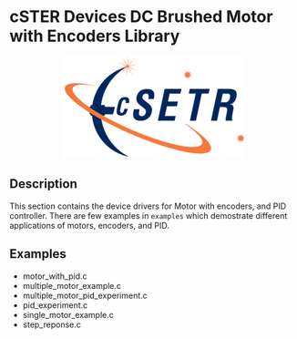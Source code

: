 # cSTER Devices DC Brushed Motor with Encoders Library

<!-- Replace w/doxygen images -->
<!-- @image html cSTER_logo.png
@image latex cSTER_logo.png -->

<p align="center">
  <img src="../resources/images/cSTER_logo.png" />
</p>

## Description
This section contains the device drivers for Motor with encoders, and PID controller. There are few examples in  `examples`
which demostrate different applications of motors, encoders, and PID. 

## Examples
- motor_with_pid.c
- multiple_motor_example.c
- multiple_motor_pid_experiment.c
- pid_experiment.c
- single_motor_example.c
- step_reponse.c
